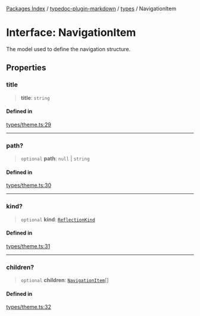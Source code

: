 [Packages Index](../../../README.md) / [typedoc-plugin-markdown](../../README.md) / [types](../README.md) / NavigationItem

# Interface: NavigationItem

The model used to define the navigation structure.

## Properties

### title

> **title**: `string`

#### Defined in

[types/theme.ts:29](https://github.com/typedoc2md/typedoc-plugin-markdown/blob/352ce41370cee18034e72b7c2f3874bbfe56f96f/packages/typedoc-plugin-markdown/src/types/theme.ts#L29)

***

### path?

> `optional` **path**: `null` | `string`

#### Defined in

[types/theme.ts:30](https://github.com/typedoc2md/typedoc-plugin-markdown/blob/352ce41370cee18034e72b7c2f3874bbfe56f96f/packages/typedoc-plugin-markdown/src/types/theme.ts#L30)

***

### kind?

> `optional` **kind**: [`ReflectionKind`](https://typedoc.org/api/enums/Models.ReflectionKind-1.html)

#### Defined in

[types/theme.ts:31](https://github.com/typedoc2md/typedoc-plugin-markdown/blob/352ce41370cee18034e72b7c2f3874bbfe56f96f/packages/typedoc-plugin-markdown/src/types/theme.ts#L31)

***

### children?

> `optional` **children**: [`NavigationItem`](NavigationItem.md)\[]

#### Defined in

[types/theme.ts:32](https://github.com/typedoc2md/typedoc-plugin-markdown/blob/352ce41370cee18034e72b7c2f3874bbfe56f96f/packages/typedoc-plugin-markdown/src/types/theme.ts#L32)
